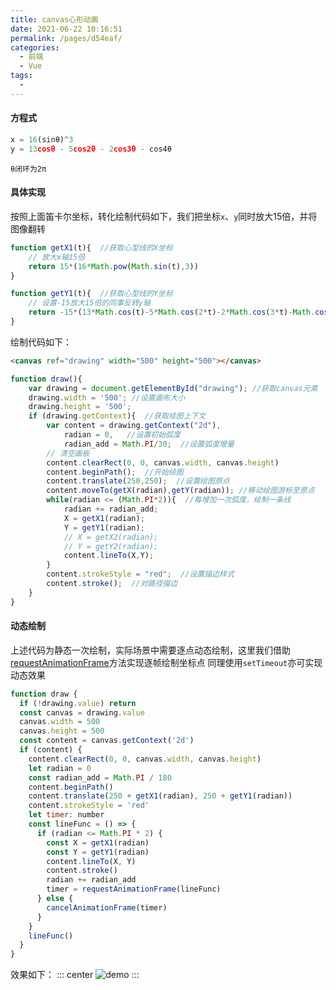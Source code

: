 ```yaml
---
title: canvas心形动画
date: 2021-06-22 10:16:51
permalink: /pages/d54eaf/
categories:
  - 前端
  - Vue
tags:
  - 
---
```

#### 方程式
```javascript
x = 16(sinθ)^3
y = 13cosθ - 5cos2θ - 2cos3θ - cos4θ
```
`θ闭环为2π`

#### 具体实现
按照上面笛卡尔坐标，转化绘制代码如下，我们把坐标`x`、`y`同时放大15倍，并将图像翻转
```js
function getX1(t){  //获取心型线的X坐标
	// 放大x轴15倍
	return 15*(16*Math.pow(Math.sin(t),3))
}

function getY1(t){  //获取心型线的Y坐标
	// 设置-15放大15倍的同事反转y轴
	return -15*(13*Math.cos(t)-5*Math.cos(2*t)-2*Math.cos(3*t)-Math.cos(4*t))
}
```
绘制代码如下：
```html
<canvas ref="drawing" width="500" height="500"></canvas>
```
```javascript
function draw(){
	var drawing = document.getElementById("drawing"); //获取canvas元素
	drawing.width = '500'; //设置画布大小
	drawing.height = '500';
	if (drawing.getContext){  //获取绘图上下文
		var content = drawing.getContext("2d"),
			radian = 0,   //设置初始弧度
			radian_add = Math.PI/30;  //设置弧度增量
		// 清空画板
		content.clearRect(0, 0, canvas.width, canvas.height)
		content.beginPath();  //开始绘图
		content.translate(250,250);  //设置绘图原点
		content.moveTo(getX(radian),getY(radian)); //移动绘图游标至原点
		while(radian <= (Math.PI*2)){  //每增加一次弧度，绘制一条线
			radian += radian_add;
			X = getX1(radian);
			Y = getY1(radian);
			// X = getX2(radian);
			// Y = getY2(radian);
			content.lineTo(X,Y);
		}
		content.strokeStyle = "red";  //设置描边样式
		content.stroke();  //对路径描边
	}
}
```

#### 动态绘制
上述代码为静态一次绘制，实际场景中需要逐点动态绘制，这里我们借助[requestAnimationFrame](https://developer.mozilla.org/zh-CN/docs/Web/API/Window/requestAnimationFrame)方法实现逐帧绘制坐标点
同理使用`setTimeout`亦可实现动态效果
```js
function draw {
  if (!drawing.value) return
  const canvas = drawing.value
  canvas.width = 500
  canvas.height = 500
  const content = canvas.getContext('2d')
  if (content) {
    content.clearRect(0, 0, canvas.width, canvas.height)
    let radian = 0
    const radian_add = Math.PI / 180
    content.beginPath()
    content.translate(250 + getX1(radian), 250 + getY1(radian))
    content.strokeStyle = 'red'
    let timer: number
    const lineFunc = () => {
      if (radian <= Math.PI * 2) {
        const X = getX1(radian)
        const Y = getY1(radian)
        content.lineTo(X, Y)
        content.stroke()
        radian += radian_add
        timer = requestAnimationFrame(lineFunc)
      } else {
        cancelAnimationFrame(timer)
      }
    }
    lineFunc()
  }
}
```
效果如下：
::: center
![demo](https://lhost.oss-cn-chengdu.aliyuncs.com/blog/s10.gif)
:::
